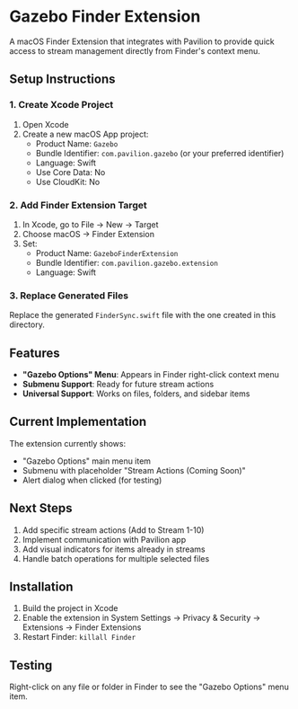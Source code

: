 # Gazebo Finder Extension

A macOS Finder Extension that integrates with Pavilion to provide quick access to stream management directly from Finder's context menu.

## Setup Instructions

### 1. Create Xcode Project

1. Open Xcode
2. Create a new macOS App project:
   - Product Name: `Gazebo`
   - Bundle Identifier: `com.pavilion.gazebo` (or your preferred identifier)
   - Language: Swift
   - Use Core Data: No
   - Use CloudKit: No

### 2. Add Finder Extension Target

1. In Xcode, go to File → New → Target
2. Choose macOS → Finder Extension
3. Set:
   - Product Name: `GazeboFinderExtension`
   - Bundle Identifier: `com.pavilion.gazebo.extension`
   - Language: Swift

### 3. Replace Generated Files

Replace the generated `FinderSync.swift` file with the one created in this directory.

## Features

- **"Gazebo Options" Menu**: Appears in Finder right-click context menu
- **Submenu Support**: Ready for future stream actions
- **Universal Support**: Works on files, folders, and sidebar items

## Current Implementation

The extension currently shows:
- "Gazebo Options" main menu item
- Submenu with placeholder "Stream Actions (Coming Soon)"
- Alert dialog when clicked (for testing)

## Next Steps

1. Add specific stream actions (Add to Stream 1-10)
2. Implement communication with Pavilion app
3. Add visual indicators for items already in streams
4. Handle batch operations for multiple selected files

## Installation

1. Build the project in Xcode
2. Enable the extension in System Settings → Privacy & Security → Extensions → Finder Extensions
3. Restart Finder: `killall Finder`

## Testing

Right-click on any file or folder in Finder to see the "Gazebo Options" menu item.